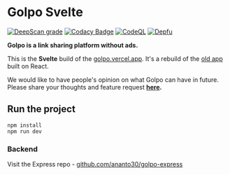 # Golpo Svelte
[![DeepScan grade](https://deepscan.io/api/teams/15735/projects/28867/branches/930391/badge/grade.svg)](https://deepscan.io/dashboard#view=project&tid=15735&pid=28867&bid=930391)
[![Codacy Badge](https://app.codacy.com/project/badge/Grade/18825ae665cd4e2eb96c8b704f0a85db)](https://app.codacy.com/gh/Ananto30/golpo-svelte/dashboard?utm_source=gh&utm_medium=referral&utm_content=&utm_campaign=Badge_grade)
[![CodeQL](https://github.com/Ananto30/golpo-svelte/actions/workflows/codeql-analysis.yml/badge.svg)](https://github.com/Ananto30/golpo-svelte/actions/workflows/codeql-analysis.yml)
[![Depfu](https://badges.depfu.com/badges/1ec6ada5ad130ffb35b25c528a6eb5bd/count.svg)](https://depfu.com/github/Ananto30/golpo-svelte?project_id=32582)

**Golpo is a link sharing platform without ads.**

This is the **Svelte** build of the [golpo.vercel.app](https://golpo.vercel.app). It's a rebuild of the [old app](https://github.com/ananto30/golpo) built on React.

We would like to have people's opinion on what Golpo can have in future. Please share your thoughts and feature request **[here](https://github.com/Ananto30/golpo-express/discussions/categories/request-feature).**

## Run the project

```
npm install
npm run dev
```

### Backend

Visit the Express repo - [github.com/ananto30/golpo-express](https://github.com/Ananto30/golpo-express)

